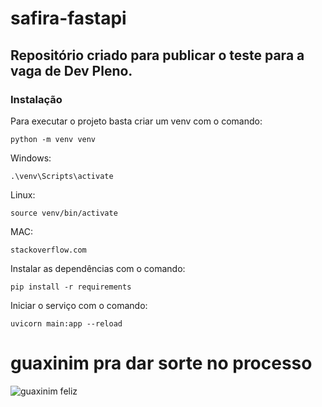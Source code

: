 # safira-fastapi
## Repositório criado para publicar o teste para a vaga de Dev Pleno.



### Instalação
Para executar o projeto basta criar um venv com o comando:  
```
python -m venv venv
```

Windows:
```
.\venv\Scripts\activate
```
Linux:
```
source venv/bin/activate
```
MAC:
```
stackoverflow.com
```


Instalar as dependências com o comando:
```
pip install -r requirements
```


Iniciar o serviço com o comando:
```
uvicorn main:app --reload
```

# guaxinim pra dar sorte no processo
![guaxinim feliz](https://i.redd.it/og7raemwuit21.jpg)